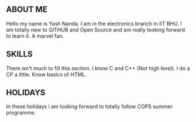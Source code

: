 ## **ABOUT ME**
Hello my name is Yash Nanda.
I am in the electronics branch in IIT BHU.
I am totally new to GITHUB and Open Source and am really looking forward to learn it.
A marvel fan.
## **SKILLS**
There isn't much to fill this section. I know C and C++ (Not high level).
I do a CP a little.
Know basics of HTML.
## **HOLIDAYS**
In these holidays i am looking forward to totally follow COPS summer programme.

